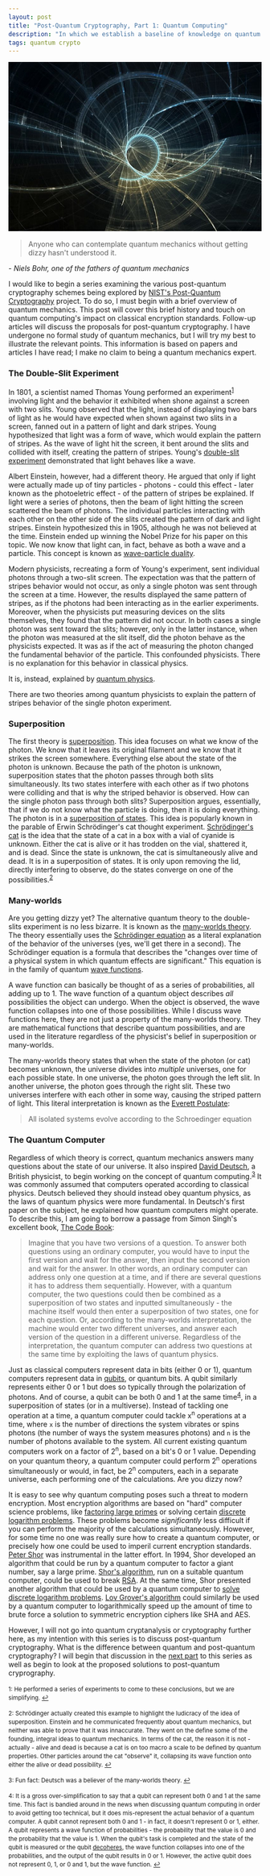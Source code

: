 ```yaml
---
layout: post
title: "Post-Quantum Cryptography, Part 1: Quantum Computing"
description: "In which we establish a baseline of knowledge on quantum mechanics and its implications on computing."
tags: quantum crypto
---
```


![Quantum header](/img/quantum_cryptography/quantum_header.jpg)
> Anyone who can contemplate quantum mechanics without getting dizzy hasn't understood it.

\- _Niels Bohr, one of the fathers of quantum mechanics_

I would like to begin a series examining the various post-quantum cryptography schemes being explored by [NIST's Post-Quantum Cryptography][NIST pqc] project. To do so, I must begin with a brief overview of quantum mechanics. This post will cover this brief history and touch on quantum computing's impact on classical encryption standards. Follow-up articles will discuss the proposals for post-quantum cryptography. I have undergone no formal study of quantum mechanics, but I will try my best to illustrate the relevant points. This information is based on papers and articles I have read; I make no claim to being a quantum mechanics expert.

[NIST pqc]: https://csrc.nist.gov/Projects/Post-Quantum-Cryptography

### The Double-Slit Experiment

In 1801, a scientist named Thomas Young performed an experiment<sup id="f1">[1](#young)</sup> involving light and the behavior it exhibited when shone against a screen with two slits. Young observed that the light, instead of displaying two bars of light as he would have expected when shown against two slits in a screen, fanned out in a pattern of light and dark stripes. Young hypothesized that light was a form of wave, which would explain the pattern of stripes. As the wave of light hit the screen, it bent around the slits and collided with itself, creating the pattern of stripes. Young's [double-slit experiment][] demonstrated that light behaves like a wave.

Albert Einstein, however, had a different theory. He argued that only if light were actually made up of tiny particles - photons - could this effect - later known as the photoeletric effect - of the pattern of stripes be explained. If light were a series of photons, then the beam of light hitting the screen scattered the beam of photons. The individual particles interacting with each other on the other side of the slits created the pattern of dark and light stripes. Einstein hypothesized this in 1905, although he was not believed at the time. Einstein ended up winning the Nobel Prize for his paper on this topic. We now know that light can, in fact, behave as both a wave and a particle. This concept is known as [wave-particle duality][].

Modern physicists, recreating a form of Young's experiment, sent individual photons through a two-slit screen. The expectation was that the pattern of stripes behavior would not occur, as only a single photon was sent through the screen at a time. However, the results displayed the same pattern of stripes, as if the photons had been interacting as in the earlier experiments. Moreover, when the physicists put measuring devices on the slits themselves, they found that the pattern did not occur. In both cases a single photon was sent toward the slits; however, only in the latter instance, when the photon was measured at the slit itself, did the photon behave as the physicists expected. It was as if the act of measuring the photon changed the fundamental behavior of the particle. This confounded physicists. There is no explanation for this behavior in classical physics.

It is, instead, explained by [quantum physics][].

There are two theories among quantum physicists to explain the pattern of stripes behavior of the single photon experiment.

[double-slit experiment]: https://en.wikipedia.org/wiki/Double-slit_experiment
[wave-particle duality]: https://en.wikipedia.org/wiki/Wave-particle_duality
[quantum physics]: https://en.wikipedia.org/wiki/Quantum_mechanics

### Superposition

The first theory is [superposition][]. This idea focuses on what we know of the photon. We know that it leaves its original filament and we know that it strikes the screen somewhere. Everything else about the state of the photon is unknown. Because the path of the photon is unknown, superposition states that the photon passes through both slits simultaneously. Its two states interfere with each other as if two photons were colliding and that is why the striped behavior is observed. How can the single photon pass through both slits? Superposition argues, essentially, that if we do not know what the particle is doing, then it is doing everything. The photon is in a [superposition of states][]. This idea is popularly known in the parable of Erwin Schrödinger's cat thought experiment. [Schrödinger's cat][] is the idea that the state of a cat in a box with a vial of cyanide is unknown. Either the cat is alive or it has trodden on the vial, shattered it, and is dead. Since the state is unknown, the cat is simultaneously alive and dead. It is in a superposition of states. It is only upon removing the lid, directly interfering to observe, do the states converge on one of the possibilities.<sup id="f2">[2](#schrodinger)</sup>

[superposition]: https://en.wikipedia.org/wiki/Superposition_principle
[superposition of states]: http://physics.gmu.edu/~dmaria/590%20Web%20Page/public_html/qm_topics/superposition/superposition.html
[Schrödinger's cat]: https://en.wikipedia.org/wiki/Schr%C3%B6dinger%27s_cat

### Many-worlds

Are you getting dizzy yet? The alternative quantum theory to the double-slits experiment is no less bizarre. It is known as the [many-worlds theory][]. The theory essentially uses the [Schrödinger equation][] as a literal explanation of the behavior of the universes (yes, we'll get there in a second). The Schrödinger equation is a formula that describes the "changes over time of a physical system in which quantum effects are significant." This equation is in the family of quantum [wave functions][].

A wave function can basically be thought of as a series of probabilities, all adding up to 1. The wave function of a quantum object describes _all_ possibilities the object can undergo. When the object is observed, the wave function collapses into one of those possibilities. While I discuss wave functions here, they are not just a property of the many-worlds theory. They are mathematical functions that describe quantum possibilities, and are used in the literature regardless of the physicist's belief in superposition or many-worlds.

The many-worlds theory states that when the state of the photon (or cat) becomes unknown, the universe divides into _multiple_ universes, one for each possible state. In one universe, the photon goes through the left slit. In another universe, the photon goes through the right slit. These two universes interfere with each other in some way, causing the striped pattern of light. This literal interpretation is known as the [Everett Postulate][]:

> All isolated systems evolve according to the Schroedinger equation

[many-worlds theory]: https://www.thoughtco.com/many-worlds-interpretation-of-quantum-physics-2699358
[Everett Postulate]: https://arxiv.org/pdf/quant-ph/9709032v1.pdf
[Schrödinger equation]: https://en.wikipedia.org/wiki/Schr%C3%B6dinger_equation
[wave functions]: https://en.wikipedia.org/wiki/Wave_function

### The Quantum Computer

Regardless of which theory is correct, quantum mechanics answers many questions about the state of our universe. It also inspired [David Deutsch][], a British physicist, to begin working on the concept of quantum computing.<sup id="f3">[3](#deutsch)</sup> It was commonly assumed that computers operated according to classical physics. Deutsch believed they should instead obey quantum physics, as the laws of quantum physics were more fundamental. In Deutsch's first paper on the subject, he explained how quantum computers might operate. To describe this, I am going to borrow a passage from Simon Singh's excellent book, [The Code Book][]:

> Imagine that you have two versions of a question. To answer both questions using an ordinary computer, you would have to input the first version and wait for the answer, then input the second version and wait for the answer. In other words, an ordinary computer can address only one question at a time, and if there are several questions it has to address them sequentially. However, with a quantum computer, the two questions could then be combined as a superposition of two states and inputted simultaneously - the machine itself would then enter a superposition of two states, one for each question. Or, according to the many-worlds interpretation, the machine would enter two different universes, and answer each version of the question in a different universe. Regardless of the interpretation, the quantum computer can address two questions at the same time by exploiting the laws of quantum physics.

Just as classical computers represent data in bits (either 0 or 1), quantum computers represent data in [qubits][], or quantum bits. A qubit similarly represents either 0 or 1 but does so typically through the polarization of photons. And of course, a qubit can be both 0 and 1 at the same time<sup id="f4">[4](#wave-collapse)</sup>, in a superposition of states (or in a multiverse). Instead of tackling one operation at a time, a quantum computer could tackle x<sup>n</sup> operations at a time, where `x` is the number of directions the system vibrates or spins photons (the number of ways the system measures photons) and `n` is the number of photons available to the system. All current existing quantum computers work on a factor of 2<sup>n</sup>, based on a bit's 0 or 1 value. Depending on your quantum theory, a quantum computer could perform 2<sup>n</sup> operations simultaneously or would, in fact, be 2<sup>n</sup> computers, each in a separate universe, each performing one of the calculations. Are you dizzy now?

It is easy to see why quantum computing poses such a threat to modern encryption. Most encryption algorithms are based on "hard" computer science problems, like [factoring large primes][] or solving certain [discrete logarithm problems][]. These problems become _significantly_ less difficult if you can perform the majority of the calculations simultaneously. However, for some time no one was really sure how to create a quantum computer, or precisely how one could be used to imperil current encryption standards. [Peter Shor][] was instrumental in the latter effort. In 1994, Shor developed an algorithm that could be run by a quantum computer to factor a giant number, say a large prime. [Shor's algorithm][], run on a suitable quantum computer, could be used to break [RSA][]. At the same time, Shor presented another algorithm that could be used by a quantum computer to [solve discrete logarithm problems][]. [Lov Grover's algorithm][] could similarly be used by a quantum computer to logarithmically speed up the amount of time to brute force a solution to symmetric encryption ciphers like SHA and AES.

However, I will not go into quantum cryptanalysis or cryptography further here, as my intention with this series is to discuss post-quantum cryptography. What is the difference between quantum and post-quantum cryptography? I will begin that discussion in the [next part][pqc2] to this series as well as begin to look at the proposed solutions to post-quantum cryprography.

[David Deutsch]: https://en.wikipedia.org/wiki/David_Deutsch
[The Code Book]: https://simonsingh.net/books/the-code-book/
[qubits]: https://en.wikipedia.org/wiki/Qubit
[factoring large primes]: https://en.wikipedia.org/wiki/Integer_factorization
[discrete logarithm problems]: https://en.wikipedia.org/wiki/Discrete_logarithm
[Peter Shor]: https://en.wikipedia.org/wiki/Peter_Shor
[Shor's algorithm]: https://en.wikipedia.org/wiki/Shor%27s_algorithm
[RSA]: https://en.wikipedia.org/wiki/RSA_(cryptosystem)
[solve discrete logarithm problems]: https://crypto.stackexchange.com/questions/9574/what-is-the-difference-between-shors-algorithm-for-factoring-and-shors-algorit
[Lov Grover's algorithm]: http://cryptome.org/qc-grover.htm

[pqc2]: /posts/pqc-proposed-solutions

<small><a name="young">1</a>: He performed a series of experiments to come to these conclusions, but we are simplifying. [↩](#f1 "return")</small>

<small><a name="schrodinger">2</a>: Schrödinger actually created this example to highlight the ludicracy of the idea of superposition. Einstein and he communicated frequently about quantum mechanics, but neither was able to prove that it was innaccurate. They went on the define some of the founding, integral ideas to quantum mechanics. In terms of the cat, the reason it is not - actually - alive and dead is because a cat is on too macro a scale to be defined by quantum properties. Other particles around the cat "observe" it, collapsing its wave function onto either the alive or dead possibility. [↩](#f2 "return")</small>

<small><a name="deutsch">3</a>: Fun fact: Deutsch was a believer of the many-worlds theory. [↩](#f3 "return")</small>

<small><a name="wave-collapse">4</a>: It is a gross over-simplification to say that a qubit can represent both 0 and 1 at the same time. This fact is bandied around in the news when discussing quantum computing in order to avoid getting too technical, but it does mis-represent the actual behavior of a quantum computer. A qubit cannot represent both 0 and 1 - in fact, it doesn't represent 0 or 1, either. A qubit represents a wave function of probabilities - the probability that the value is 0 and the probability that the value is 1. When the qubit's task is completed and the state of the qubit is measured or the qubit [decoheres][], the wave function collapses into one of the probabilities, and the output of the qubit results in 0 or 1. However, the active qubit does not represent 0, 1, or 0 and 1, but the wave function. [↩](#f4 "return")</small>

[decoheres]: https://en.wikipedia.org/wiki/Quantum_decoherence
